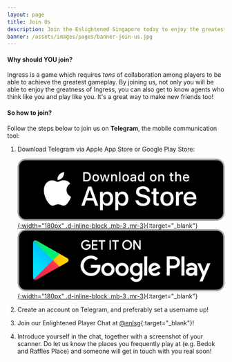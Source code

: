 ```yaml
---
layout: page
title: Join Us
description: Join the Enlightened Singapore today to enjoy the greatest gameplay with Ingress!
banner: /assets/images/pages/banner-join-us.jpg
---
```

#### Why should YOU join?

Ingress is a game which requires _tons_ of collaboration among players to be able to
achieve the greatest gameplay. By joining us, not only you will be able to enjoy
the greatness of Ingress, you can also get to know agents who think like you and
play like you. It's a great way to make new friends too!

#### So how to join?

Follow the steps below to join us on __Telegram__, the mobile communication tool:

1. Download Telegram via Apple App Store or Google Play Store:

    [![Download on App Store](/assets/images/join-us/appstore.png){:width="180px" .d-inline-block .mb-3 .mr-3}](https://itunes.apple.com/sg/app/telegram-messenger/id686449807?mt=8){:target="_blank"}
    [![Download on Play Store](/assets/images/join-us/playstore.png){:width="180px" .d-inline-block .mb-3 .mr-3}](https://play.google.com/store/apps/details?id=org.telegram.messenger&hl=en){:target="_blank"}

2. Create an account on Telegram, and preferably set a username up!

3. Join our Enlightened Player Chat at [@enlsg](https://t.me/enlsg){:target="_blank"}!

4. Introduce yourself in the chat, together with a screenshot of your scanner. Do let us know the places you frequently play at (e.g. Bedok and Raffles Place) and someone will get in touch with you real soon!
